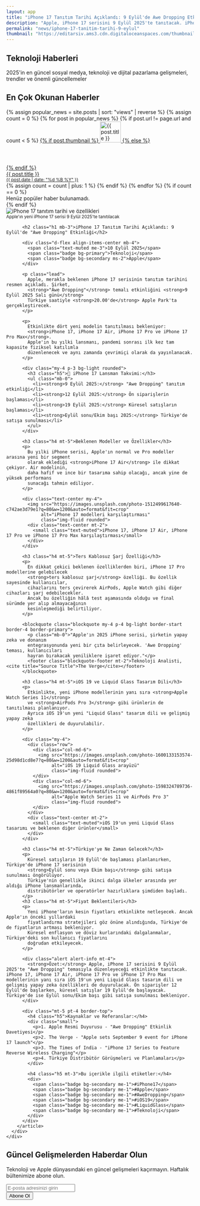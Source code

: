 ```yaml
---
layout: app
title: "iPhone 17 Tanıtım Tarihi Açıklandı: 9 Eylül'de Awe Dropping Etkinliği"
description: "Apple, iPhone 17 serisini 9 Eylül 2025'te tanıtacak. iPhone 17, iPhone 17 Air, iPhone 17 Pro ve iPhone 17 Pro Max modelleri bekleniyor."
permalink: "news/iphone-17-tanitim-tarihi-9-eylul"
thumbnail: "https://editarsiv.ams3.cdn.digitaloceanspaces.com/thumbnail/iphone-17-tanitim-tarihi-9-eylul.jpg"
---
```


<!-- Hero Section -->
<section class="hero-section">
  <div class="container">
    <div class="row justify-content-center text-center">
      <div class="col-lg-8">
        <h1 class="display-4 fw-bold mb-4">
          Teknoloji <span class="text-primary">Haberleri</span>
        </h1>
        <p class="lead mb-4">
          2025'in en güncel sosyal medya, teknoloji ve dijital pazarlama gelişmeleri, trendler ve önemli güncellemeler
        </p>
      </div>
    </div>
  </div>
</section>

<!-- Diğer Haberler Listesi -->
<div class="container mt-5">
  <h2 class="h3 mb-4"><i class="bi bi-fire text-danger me-2"></i>En Çok Okunan Haberler</h2>
  <div class="list-group list-group-flush">
    {% assign popular_news = site.posts | sort: "views" | reverse %}
    {% assign count = 0 %}
    {% for post in popular_news %}
      {% if post.url != page.url and count < 5 %}
        <a href="{{ post.url }}" class="list-group-item list-group-item-action d-flex align-items-start py-3">
          {% if post.thumbnail %}
            <img src="{{ post.thumbnail }}" alt="{{ post.title }}" class="rounded me-3" style="width:56px; height:56px; object-fit:cover;">
          {% else %}
            <div class="bg-secondary rounded me-3" style="width:56px; height:56px;"></div>
          {% endif %}
          <div>
            <div class="fw-semibold mb-1">{{ post.title }}</div>
            <small class="text-muted">
              <i class="bi bi-calendar-event me-1"></i>
              {{ post.date | date: "%d %B %Y" }}
            </small>
          </div>
        </a>
        {% assign count = count | plus: 1 %}
      {% endif %}
    {% endfor %}
    {% if count == 0 %}
      <div class="text-muted text-center py-3">Henüz popüler haber bulunamadı.</div>
    {% endif %}
  </div>
</div>

<!-- Makale İçeriği -->
<section class="py-5">
  <div class="container">
    <div class="row g-4">
      <div class="col-lg-12">
        <article class="card shadow-sm border-0 p-4">
          <div class="mb-4">
            <img src="https://images.unsplash.com/photo-1605236453806-6ff36851218e?q=80&w=1200&auto=format&fit=crop" 
                 alt="iPhone 17 tanıtım tarihi ve özellikleri" 
                 class="img-fluid rounded w-100 mb-3">
            <div class="text-center mt-2">
              <small class="text-muted">Apple'ın yeni iPhone 17 serisi 9 Eylül 2025'te tanıtılacak</small>
            </div>
          </div>
          
          <h2 class="h1 mb-3">iPhone 17 Tanıtım Tarihi Açıklandı: 9 Eylül'de "Awe Dropping" Etkinliği</h2>
          
          <div class="d-flex align-items-center mb-4">
            <span class="text-muted me-3">10 Eylül 2025</span>
            <span class="badge bg-primary">Teknoloji</span>
            <span class="badge bg-secondary ms-2">Apple</span>
          </div>
          
          <p class="lead">
            Apple, merakla beklenen iPhone 17 serisinin tanıtım tarihini resmen açıkladı. Şirket, 
            <strong>"Awe Dropping"</strong> temalı etkinliğini <strong>9 Eylül 2025 Salı günü</strong> 
            Türkiye saatiyle <strong>20.00'de</strong> Apple Park'ta gerçekleştirecek.
          </p>

          <p>
            Etkinlikte dört yeni modelin tanıtılması bekleniyor: 
            <strong>iPhone 17, iPhone 17 Air, iPhone 17 Pro ve iPhone 17 Pro Max</strong>. 
            Apple'ın bu yılki lansmanı, pandemi sonrası ilk kez tam kapasite fiziksel katılımla 
            düzenlenecek ve aynı zamanda çevrimiçi olarak da yayınlanacak.
          </p>

          <div class="my-4 p-3 bg-light rounded">
            <h3 class="h5">📅 iPhone 17 Lansman Takvimi:</h3>
            <ul class="mb-0">
              <li><strong>9 Eylül 2025:</strong> "Awe Dropping" tanıtım etkinliği</li>
              <li><strong>12 Eylül 2025:</strong> Ön siparişlerin başlaması</li>
              <li><strong>19 Eylül 2025:</strong> Küresel satışların başlaması</li>
              <li><strong>Eylül sonu/Ekim başı 2025:</strong> Türkiye'de satışa sunulması</li>
            </ul>
          </div>

          <h3 class="h4 mt-5">Beklenen Modeller ve Özellikler</h3>
          <p>
            Bu yılki iPhone serisi, Apple'ın normal ve Pro modeller arasına yeni bir segment 
            olarak eklediği <strong>iPhone 17 Air</strong> ile dikkat çekiyor. Air modelinin, 
            daha hafif ve ince bir tasarıma sahip olacağı, ancak yine de yüksek performans 
            sunacağı tahmin ediliyor.
          </p>

          <div class="text-center my-4">
            <img src="https://images.unsplash.com/photo-1512499617640-c742ae3d79e1?q=80&w=1200&auto=format&fit=crop" 
                 alt="iPhone 17 modelleri karşılaştırması" 
                 class="img-fluid rounded">
            <div class="text-center mt-2">
              <small class="text-muted">iPhone 17, iPhone 17 Air, iPhone 17 Pro ve iPhone 17 Pro Max karşılaştırması</small>
            </div>
          </div>

          <h3 class="h4 mt-5">Ters Kablosuz Şarj Özelliği</h3>
          <p>
            En dikkat çekici beklenen özelliklerden biri, iPhone 17 Pro modellerine gelebilecek 
            <strong>ters kablosuz şarj</strong> özelliği. Bu özellik sayesinde kullanıcılar, 
            cihazlarını ters çevirerek AirPods, Apple Watch gibi diğer cihazları şarj edebilecekler. 
            Ancak bu özelliğin hâlâ test aşamasında olduğu ve final sürümde yer alıp almayacağının 
            kesinleşmediği belirtiliyor.
          </p>

          <blockquote class="blockquote my-4 p-4 bg-light border-start border-4 border-primary">
            <p class="mb-0">"Apple'ın 2025 iPhone serisi, şirketin yapay zeka ve donanım 
            entegrasyonunda yeni bir çıta belirleyecek. 'Awe Dropping' teması, kullanıcıları 
            hayran bırakacak yeniliklere işaret ediyor."</p>
            <footer class="blockquote-footer mt-2">Teknoloji Analisti, <cite title="Source Title">The Verge</cite></footer>
          </blockquote>

          <h3 class="h4 mt-5">iOS 19 ve Liquid Glass Tasarım Dili</h3>
          <p>
            Etkinlikte, yeni iPhone modellerinin yanı sıra <strong>Apple Watch Series 11</strong> 
            ve <strong>AirPods Pro 3</strong> gibi ürünlerin de tanıtılması planlanıyor. 
            Ayrıca iOS 19'un yeni "Liquid Glass" tasarım dili ve gelişmiş yapay zeka 
            özellikleri de duyurulabilir.
          </p>

          <div class="my-4">
            <div class="row">
              <div class="col-md-6">
                <img src="https://images.unsplash.com/photo-1600133153574-25d98d1cd8e7?q=80&w=1200&auto=format&fit=crop" 
                     alt="iOS 19 Liquid Glass arayüzü" 
                     class="img-fluid rounded">
              </div>
              <div class="col-md-6">
                <img src="https://images.unsplash.com/photo-1598324789736-4861f89564a0?q=80&w=1200&auto=format&fit=crop" 
                     alt="Apple Watch Series 11 ve AirPods Pro 3" 
                     class="img-fluid rounded">
              </div>
            </div>
            <div class="text-center mt-2">
              <small class="text-muted">iOS 19'un yeni Liquid Glass tasarımı ve beklenen diğer ürünler</small>
            </div>
          </div>

          <h3 class="h4 mt-5">Türkiye'ye Ne Zaman Gelecek?</h3>
          <p>
            Küresel satışların 19 Eylül'de başlaması planlanırken, Türkiye'de iPhone 17 serisinin 
            <strong>Eylül sonu veya Ekim başı</strong> gibi satışa sunulması öngörülüyor. 
            Türkiye'nin genellikle ikinci dalga ülkeler arasında yer aldığı iPhone lansmanlarında, 
            distribütörler ve operatörler hazırlıklara şimdiden başladı.
          </p>
          <h3 class="h4 mt-5">Fiyat Beklentileri</h3>
          <p>
            Yeni iPhone'ların kesin fiyatları etkinlikte netleşecek. Ancak Apple'ın önceki yıllardaki 
            fiyatlandırma stratejileri göz önüne alındığında, Türkiye'de de fiyatların artması bekleniyor. 
            Küresel enflasyon ve döviz kurlarındaki dalgalanmalar, Türkiye'deki son kullanıcı fiyatlarını 
            doğrudan etkileyecek.
          </p>

          <div class="alert alert-info mt-4">
            <strong>Özet:</strong> Apple, iPhone 17 serisini 9 Eylül 2025'te "Awe Dropping" temasıyla düzenleyeceği etkinlikte tanıtacak. iPhone 17, iPhone 17 Air, iPhone 17 Pro ve iPhone 17 Pro Max modellerinin yanı sıra iOS 19'un yeni Liquid Glass tasarım dili ve gelişmiş yapay zeka özellikleri de duyurulacak. Ön siparişler 12 Eylül'de başlarken, küresel satışlar 19 Eylül'de başlayacak. Türkiye'de ise Eylül sonu/Ekim başı gibi satışa sunulması bekleniyor.
          </div>

          <div class="mt-5 pt-4 border-top">
            <h4 class="h5">Kaynaklar ve Referanslar:</h4>
            <div class="small">
              <p>1. Apple Resmi Duyurusu - "Awe Dropping" Etkinlik Davetiyesi</p>
              <p>2. The Verge - "Apple sets September 9 event for iPhone 17 launch"</p>
              <p>3. The Times of India - "iPhone 17 Series to Feature Reverse Wireless Charging"</p>
              <p>4. Türkiye Distribütör Görüşmeleri ve Planlamaları</p>
            </div>
            
            <h4 class="h5 mt-3">Bu içerikle ilgili etiketler:</h4>
            <div>
              <span class="badge bg-secondary me-1">#iPhone17</span>
              <span class="badge bg-secondary me-1">#Apple</span>
              <span class="badge bg-secondary me-1">#AweDropping</span>
              <span class="badge bg-secondary me-1">#iOS19</span>
              <span class="badge bg-secondary me-1">#LiquidGlass</span>
              <span class="badge bg-secondary me-1">#Teknoloji</span>
            </div>
          </div>
        </article>
      </div>
    </div>
  </div>
</section>

<!-- Newsletter Subscription -->
<section class="py-5 bg-primary text-white">
  <div class="container">
    <div class="row justify-content-center text-center">
      <div class="col-lg-8">
        <h2 class="mb-4">Güncel Gelişmelerden Haberdar Olun</h2>
        <p class="lead mb-4">
          Teknoloji ve Apple dünyasındaki en güncel gelişmeleri kaçırmayın. 
          Haftalık bültenimize abone olun.
        </p>
        <form class="row g-3 justify-content-center">
          <div class="col-md-8">
            <input type="email" class="form-control form-control-lg" placeholder="E-posta adresinizi girin" required>
          </div>
          <div class="col-md-4">
            <button type="submit" class="btn btn-light btn-lg w-100">
              <i class="bi bi-envelope me-2"></i>Abone Ol
            </button>
          </div>
        </form>
      </div>
    </div>
  </div>
</section>